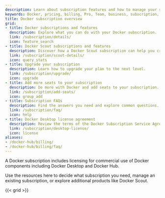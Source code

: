 ```yaml
---
description: Learn about subscription features and how to manage your subscription
keywords: Docker, pricing, billing, Pro, Team, business, subscription, tier, plan
title: Docker subscription overview
grid:
- title: Docker subscriptions and features
  description: Explore what you can do with your Docker subscription.
  link: /subscription/details/
  icon: feature_search
- title: Docker Scout subscriptions and features
  description: Discover how a Docker Scout subscription can help you create a more secure supply chain.
  link: /subscription/scout-details/
  icon: query_stats
- title: Upgrade your subscription
  description: Learn how to upgrade your plan to the next level.
  link: /subscription/upgrade/
  icon: upgrade
- title: Add more seats to your subscription
  description: Do more with Docker and add seats to your subscription.
  link: /subscription/add-seats/
  icon: group_add
- title: Subscription FAQs
  description: Find the answers you need and explore common questions.
  link: /subscription/faq/
  icon: help
- title: Docker Desktop license agreement
  description: Review the terms of the Docker Subscription Service Agreement.
  link: /subscription/desktop-license/
  icon: license
aliases:
- /docker-hub/billing/
- /docker-hub/billing/faq/
---
```


A Docker subscription includes licensing for commercial use of Docker components including Docker Desktop and Docker Hub.

Use the resources here to decide what subscription you need, manage an existing subscription, or explore additional products like Docker Scout.

{{< grid >}}
